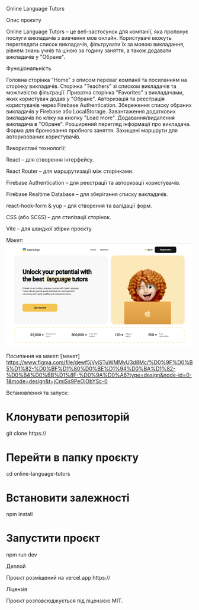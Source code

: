 Online Language Tutors

Опис проєкту

Online Language Tutors – це веб-застосунок для компанії, яка пропонує послуги викладачів з вивчення мов онлайн. Користувачі можуть переглядати список викладачів, фільтрувати їх за мовою викладання, рівнем знань учнів та ціною за годину заняття, а також додавати викладачів у "Обране".

Функціональність

Головна сторінка "Home" з описом переваг компанії та посиланням на сторінку викладачів.
Сторінка "Teachers" зі списком викладачів та можливістю фільтрації.
Приватна сторінка "Favorites" з викладачами, яких користувач додав у "Обране".
Авторизація та реєстрація користувачів через Firebase Authentication.
Збереження списку обраних викладачів у Firebase або LocalStorage.
Завантаження додаткових викладачів по кліку на кнопку "Load more".
Додавання/видалення викладача в "Обране".
Розширений перегляд інформації про викладача.
Форма для бронювання пробного заняття.
Захищені маршрути для авторизованих користувачів.

Використані технології:

React – для створення інтерфейсу.

React Router – для маршрутизації між сторінками.

Firebase Authentication – для реєстрації та авторизації користувачів.

Firebase Realtime Database – для зберігання списку викладачів.

react-hook-form & yup – для створення та валідації форм.

CSS (або SCSS) – для стилізації сторінок.

Vite – для швидкої збірки проєкту.

Макет:![Приклад макету](public/image.png)

Посилання на макет:![макет] https://www.figma.com/file/dewf5jVviSTuWMMyU3d8Mc/%D0%9F%D0%B5%D1%82-%D0%BF%D1%80%D0%BE%D1%94%D0%BA%D1%82-%D0%B4%D0%BB%D1%8F-%D0%9A%D0%A6?type=design&node-id=0-1&mode=design&t=jCmjSs9PeOjObYSc-0 

Встановлення та запуск:

# Клонувати репозиторій
git clone https://[](https://github.com/Nastya-20/LearnLingo)

# Перейти в папку проєкту
cd online-language-tutors

# Встановити залежності
npm install

# Запустити проєкт
npm run dev

Деплой

Проєкт розміщений на vercel.app https://[](https://learn-lingo-lemon-pi.vercel.app)

Ліцензія

Проєкт розповсюджується під ліцензією MIT.
